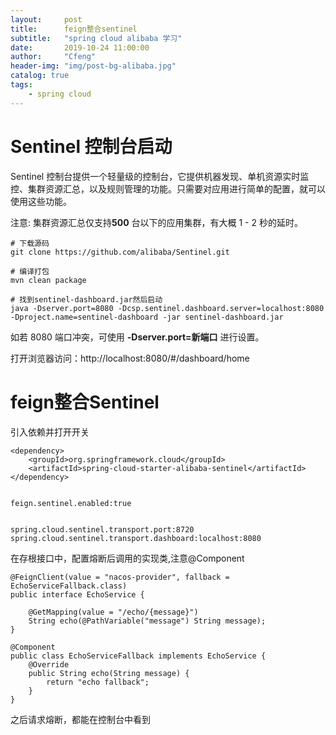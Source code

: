 ```yaml
---
layout:     post
title:      feign整合sentinel
subtitle:   "spring cloud alibaba 学习"
date:       2019-10-24 11:00:00
author:     "Cfeng"
header-img: "img/post-bg-alibaba.jpg"
catalog: true
tags:
    - spring cloud
---
```


# Sentinel 控制台启动
Sentinel 控制台提供一个轻量级的控制台，它提供机器发现、单机资源实时监控、集群资源汇总，以及规则管理的功能。只需要对应用进行简单的配置，就可以使用这些功能。

注意: 集群资源汇总仅支持**500** 台以下的应用集群，有大概 1 - 2 秒的延时。

```
# 下载源码
git clone https://github.com/alibaba/Sentinel.git

# 编译打包
mvn clean package

# 找到sentinel-dashboard.jar然后启动
java -Dserver.port=8080 -Dcsp.sentinel.dashboard.server=localhost:8080 -Dproject.name=sentinel-dashboard -jar sentinel-dashboard.jar
```
如若 8080 端口冲突，可使用 **-Dserver.port=新端口** 进行设置。


打开浏览器访问：http://localhost:8080/#/dashboard/home

# feign整合Sentinel

引入依赖并打开开关
```
<dependency>
    <groupId>org.springframework.cloud</groupId>
    <artifactId>spring-cloud-starter-alibaba-sentinel</artifactId>
</dependency>


feign.sentinel.enabled:true


spring.cloud.sentinel.transport.port:8720
spring.cloud.sentinel.transport.dashboard:localhost:8080
```

在存根接口中，配置熔断后调用的实现类,注意@Component
```
@FeignClient(value = "nacos-provider", fallback = EchoServiceFallback.class)
public interface EchoService {

    @GetMapping(value = "/echo/{message}")
    String echo(@PathVariable("message") String message);
}

@Component
public class EchoServiceFallback implements EchoService {
    @Override
    public String echo(String message) {
        return "echo fallback";
    }
}
```

之后请求熔断，都能在控制台中看到

